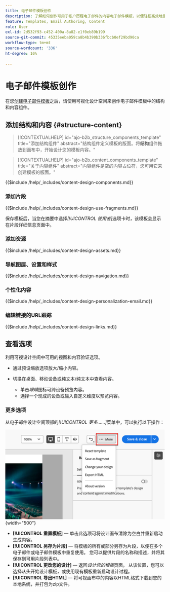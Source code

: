 ```yaml
---
title: 电子邮件模板创作
description: 了解如何创作可用于帐户历程电子邮件的内容电子邮件模板，以便轻松高效地重复使用您的设计。
feature: Templates, Email Authoring, Content
role: User
exl-id: 2d532f93-c452-400a-8a82-e1f0eb89b199
source-git-commit: 45335eeba059ca8b4b390b336fbcb0ef29bd90ca
workflow-type: tm+mt
source-wordcount: '336'
ht-degree: 16%

---
```


# 电子邮件模板创作

在您[创建电子邮件模板](./email-templates.md#create-an-email-template)之后，请使用可视化设计空间来创作电子邮件模板中的结构和内容组件。

## 添加结构和内容 {#structure-content}

>[!CONTEXTUALHELP]
>id="ajo-b2b_structure_components_template"
>title="添加结构组件"
>abstract="结构组件定义模板的版面。将&#x200B;**结构**&#x200B;组件拖放到画布中，开始设计您的模板内容。"

>[!CONTEXTUALHELP]
>id="ajo-b2b_content_components_template"
>title="关于内容组件"
>abstract="内容组件是空的内容占位符，您可用它来创建模板的版面。"

{{$include /help/_includes/content-design-components.md}}

### 添加片段

{{$include /help/_includes/content-design-use-fragments.md}}

保存模板后，当您在摘要中选择&#x200B;_[!UICONTROL 使用者]_&#x200B;选项卡时，该模板会显示在片段详细信息页面中。

### 添加资源

{{$include /help/_includes/content-design-assets.md}}

### 导航图层、设置和样式

{{$include /help/_includes/content-design-navigation.md}}

### 个性化内容

{{$include /help/_includes/content-design-personalization-email.md}}

### 编辑链接的URL跟踪

{{$include /help/_includes/content-design-links.md}}

## 查看选项

利用可视设计空间中可用的视图和内容验证选项。

* 通过预设缩放选项放大/缩小内容。

* 切换在桌面、移动设备或纯文本/纯文本中查看内容。
   * 单击&#x200B;_眼睛_&#x200B;图标可跨设备预览内容。
   * 选择一个现成的设备或输入自定义维度以预览内容。

### 更多选项

从电子邮件设计空间顶部的&#x200B;_[!UICONTROL 更多……]_&#x200B;菜单中，可以执行以下操作：

![单击“更多”以访问模板操作](./assets/visual-designer-more-menu.png){width="500"}

* **[!UICONTROL 重置模板]** — 单击此选项可将设计画布清除为空白并重新启动生成内容。
* **[!UICONTROL 另存为片段]** — 将模板的所有或部分另存为片段，以便在多个电子邮件或电子邮件模板中重复使用。 您可以提供片段的名称和描述，并将其保存到可用片段列表中。
* **[!UICONTROL 更改您的设计]** — 返回&#x200B;_设计您的模板_&#x200B;页面。 从该位置，您可以选择从头开始设计模板，或使用现有模板重新启动设计过程。
* **[!UICONTROL 导出HTML]** — 将可视画布中的内容以HTML格式下载到您的本地系统，并打包为zip文件。
